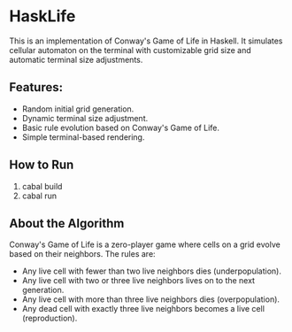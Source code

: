 # HaskLife

This is an implementation of Conway's Game of Life in Haskell. It simulates cellular automaton on the terminal with customizable grid size and automatic terminal size adjustments.

## Features:
- Random initial grid generation.
- Dynamic terminal size adjustment.
- Basic rule evolution based on Conway's Game of Life.
- Simple terminal-based rendering.

## How to Run
1. cabal build
2. cabal run


## About the Algorithm
Conway's Game of Life is a zero-player game where cells on a grid evolve based on their neighbors. The rules are:
- Any live cell with fewer than two live neighbors dies (underpopulation).
- Any live cell with two or three live neighbors lives on to the next generation.
- Any live cell with more than three live neighbors dies (overpopulation).
- Any dead cell with exactly three live neighbors becomes a live cell (reproduction).
